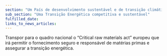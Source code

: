 ```yaml
---
section: "Um País de desenvolvimento sustentável e de transição climática"
sub_section: "Uma Transição Energética competitiva e sustentável"
fulfilled_date:
links_to_news_articles:
---
```


Transpor para o quadro nacional o “Critical raw materials act” europeu que irá permitir o fornecimento seguro e responsável de matérias primas e assegurar a transição energética.